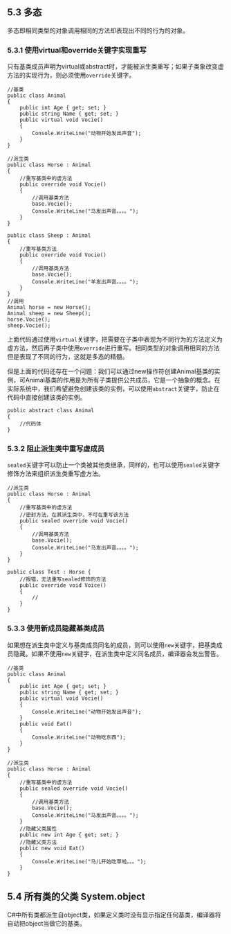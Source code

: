 
## 5.3 多态 ##
多态即相同类型的对象调用相同的方法却表现出不同的行为的对象。
### 5.3.1 使用virtual和override关键字实现重写 ###
只有基类成员声明为virtual或abstract时，才能被派生类重写；如果子类象改变虚方法的实现行为，则必须使用`override`关键字。


    //基类
    public class Animal
    {
        public int Age { get; set; }
        public string Name { get; set; }
        public virtual void Vocie()
        {
            Console.WriteLine("动物开始发出声音");
        }
    }

    //派生类
    public class Horse : Animal
    {
        //重写基类中的虚方法
        public override void Vocie()
        {
            //调用基类方法
            base.Vocie();
            Console.WriteLine("马发出声音。。。。");
        }
    }

    public class Sheep : Animal
    {
        //重写基类方法
        public override void Vocie()
        {
            //调用基类方法
            base.Vocie();
            Console.WriteLine("羊发出声音。。。。");
        }
    }
	//调用
    Animal horse = new Horse();
    Animal sheep = new Sheep();
    horse.Vocie();
    sheep.Vocie();

上面代码通过使用`virtual`关键字，把需要在子类中表现为不同行为的方法定义为虚方法，然后再子类中使用`override`进行重写。相同类型的对象调用相同的方法但是表现了不同的行为，这就是多态的精髓。

但是上面的代码还存在一个问题：我们可以通过new操作符创建Animal基类的实例，可Animal基类的作用是为所有子类提供公共成员，它是一个抽象的概念。在实际系统中，我们希望避免创建该类的实例，可以使用`abstract`关键字，防止在代码中直接创建该类的实例。

    public abstract class Animal
    {
		//代码体
    }

### 5.3.2 阻止派生类中重写虚成员 ###
`sealed`关键字可以防止一个类被其他类继承，同样的，也可以使用`sealed`关键字修饰方法来组织派生类重写虚方法。
   
	//派生类
    public class Horse : Animal
    {
        //重写基类中的虚方法
		//密封方法，在其派生类中，不可在重写该方法
        public sealed override void Vocie()
        {
            //调用基类方法
            base.Vocie();
            Console.WriteLine("马发出声音。。。。");
        }
    }

    public class Test : Horse {
		//报错，无法重写sealed修饰的方法
        public override void Voice()
        {
            //
        }
    }

### 5.3.3 使用新成员隐藏基类成员 ###
如果想在派生类中定义与基类成员同名的成员，则可以使用`new`关键字，把基类成员隐藏。如果不使用`new`关键字，在派生类中定义同名成员，编译器会发出警告。


    //基类
    public class Animal
    {
        public int Age { get; set; }
        public string Name { get; set; }
        public virtual void Vocie()
        {
            Console.WriteLine("动物开始发出声音");
        }
        public void Eat()
        {
            Console.WriteLine("动物吃东西");
        }
    }

    //派生类
    public class Horse : Animal
    {                                   
        //重写基类中的虚方法
        public sealed override void Vocie()
        {
            //调用基类方法
            base.Vocie();
            Console.WriteLine("马发出声音。。。。");
        }
		//隐藏父类属性
        public new int Age { get; set; }
		//隐藏父类方法
        public new void Eat()
        {
            Console.WriteLine("马儿开始吃草啦。。。");
        }
    }

   ## 5.4 所有类的父类 System.object ##

C#中所有类都派生自object类，如果定义类时没有显示指定任何基类，编译器将自动把object当做它的基类。